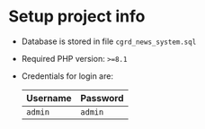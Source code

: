 
# Setup project info

- Database is stored in file `cgrd_news_system.sql`
- Required PHP version: `>=8.1`
- Credentials for login are:

  | Username  | Password |
  | :-------- | :------- |
  | `admin`   | `admin`  |
